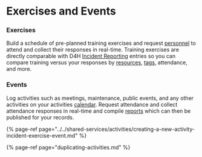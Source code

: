 # Exercises and Events

### Exercises

Build a schedule of pre-planned training exercises and request [personnel](../untitled/) to attend and collect their responses in real-time. Training exercises are directly comparable with D4H [Incident Reporting](../../incident-reporting/getting-started.md) entries so you can compare training versus your responses by [resources](../../shared-services/resources/), [tags](../../shared-services/tags/), attendance, and more.

### Events

Log activities such as meetings, maintenance, public events, and any other activities on your activities [calendar](../calendar/). Request attendance and collect attendance responses in real-time and compile [reports](../../shared-services/reports/) which can then be published for your records.  


{% page-ref page="../../shared-services/activities/creating-a-new-activity-incident-exercise-event.md" %}

{% page-ref page="duplicating-activities.md" %}

